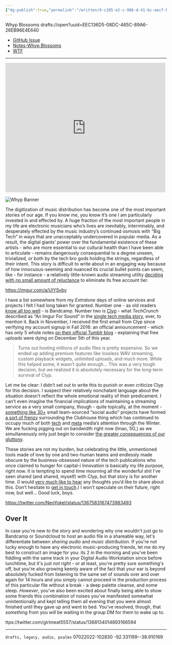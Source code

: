```yaml
---
{"dg-publish":true,"permalink":"/written/9-c205-e2-c-986-d-41-bc-aecf-bc-3-a6-ea-454-e0/","dgHomeLink":true,"dgPassFrontmatter":false}
---
```


Whyp Blossoms
drafts://open?uuid=EEC136D5-08DC-465C-89A6-26EB96E4E640

- [GitHub Issue](https://github.com/extratone/bilge/issues/75)
- [Notes-Whyp Blossoms](drafts://open?uuid=E239CB27-D9C6-4026-BF19-60820235EEAE)
- [WTF](https://davidblue.wtf/drafts/EEC136D5-08DC-465C-89A6-26EB96E4E640.html)

---

<iframe style="border: none;" src="https://cards.producthunt.com/cards/posts/289984?v=1" width="500" height="405" frameborder="0" scrolling="no" allowfullscreen></iframe>

![Whyp Banner](https://i.snap.as/jHawyy3c.png)

The digitization of music distribution has become one of the most important stories of our age. If you know me, you know it’s one I am particularly invested in and effected by. A huge fraction of the most important people in my life are electronic musicians who’s lives are inevitably, interminably, and desperately effected by the music industry’s continued osmosis with “Big Tech” in ways that are unacceptably undercovered in popular media. As a result, the digital giants’ power over the fundamental existence of these artists - who are more essential to our cultural health than I have been able to articulate - remains dangerously consequential to a degree  unseen, trivialized, or both by the tech bro gods holding the strings, regardless of their intent. This story is difficult to write about in an engaging way because of how innocuous-seeming and nuanced its crucial bullet points can seem, like - for instance - a relatively little-known audio streaming utility [deciding with no small amount of reluctance](https://clypblog.tumblr.com/post/636222649313394688/major-changes-coming-to-clyp) to eliminate its free account tier.

https://imgur.com/a/UlYSvbv

I have a list somewhere from my *Extratone* days of online services and projects I felt I had long taken for granted. Number one - as old readers [know all too well](https://bilge.world/bandcamp-streaming-music) - is Bandcamp. Number two is [Clyp](https://clyp.it/) - what *TechCrunch* described as “An Imgur For Sound” in the [single tech media story](https://techcrunch.com/2015/02/06/clyp-wants-to-be-an-imgur-for-sound/), ever, to mention it. Back in November, I received the first email from Clyp since verifying my account signup in Fall 2016: an official announcement - which has only 5 whole notes [on their official Tumblr blog](https://clypblog.tumblr.com/post/636222649313394688/major-changes-coming-to-clyp) - explaining that free uploads were dying on December 5th of this year.

> Turns out hosting millions of audio files is pretty expensive. So we ended up adding premium features like lossless WAV streaming, custom playback widgets, unlimited uploads, and much more. While this helped some, it wasn’t quite enough… This was a very tough decision, but we realized it is absolutely necessary for the long-term survival of Clyp.  

Let me be clear: I didn’t set out to write this to punish or even criticize Clyp for this decision. I suspect their relatively nonchalant language about the situation doesn’t reflect the whole emotional reality of their predicament. I can’t even imagine the financial implications of maintaining a streaming service as a very small company, though - quite topically, at the moment - [something like 30+](https://web-strategist.com/blog/2021/01/30/the-future-of-social-audio-startups-roadmap-business-models-and-a-forecast/) small team-sourced “social audio” projects have formed [a sort of frenzy](https://www.theinformation.com/articles/clubhouse-and-the-future-of-cult-driven-social-platforms?utm_source=ti_app) surrounding the Clubhouse thing which has continued to occupy much of both [tech](http://stratechery.com/2021/clubhouses-inevitability/) and [meta](https://www.niemanlab.org/2021/02/buzzy-social-audio-apps-like-clubhouse-tap-into-the-age-old-appeal-of-the-human-voice/) media’s attention through the Winter. We are fucking pigging out on bandwidth right now (lmao, 5G,) as we simultaneously only just begin to consider [the greater consequences of our gluttony](https://www.newyorker.com/culture/cultural-comment/the-hidden-costs-of-streaming-music).

These stories are not my burden, but celebrating the little, unmentioned tools made of love by one and two-human teams and endlessly made obscure by the business-obsessed nature of the tech publications who once claimed to hunger for capital-i Innovation is basically my life purpose, right now. It is tempting to spend time mourning all the wonderful shit I’ve seen shared (and shared, myself) with Clyp, but that story is for another time. (I would [very much like to hear](https://twitter.com/NeoYokel/status/1367583167473983493) any thoughts you’d like to share about this. Don’t hesitate to [get in touch](mailto:davidblue@extratone.com).) I won’t speculate on their future, right now, but well… Good luck, boys.

https://twitter.com/NeoYokel/status/1367583167473983493

## Over It

In case you're new to the story and wondering why one wouldn't just go to Bandcamp or Soundcloud to host an audio file in a shareable way, let's differentiate between *sharing audio* and *music distribution*. If you're not lucky enough to have any electronic music-producing friends, let me do my best to construct an image for you: its 2 in the morning and you've been fiddling with the same track in your Digital Audio Workstation since before lunchtime, but it's just *not right* - or at least, you're pretty sure something's off, but you're also growing keenly aware of the fact that your ear is beyond absolutely fucked from listening to the same set of sounds over and over again for 14 hours and you simply cannot proceed in the production process of this particular file without a break - a deep palette cleanse, and some sleep. *However*, you've also been excited about finally being able to show some friends this combination of noises you've manifested somewhat unintentionally and kept telling them all evening that you were almost finished until they gave up and went to bed. You've resolved, though, that *something* from you *will* be waiting in the group DM for them to wake up to.

ttps://twitter.com/girlmeat5557/status/1368134014893166594

---

`drafts, legacy, audio, psalms`
07022022-102830
-92.331199--38.910169